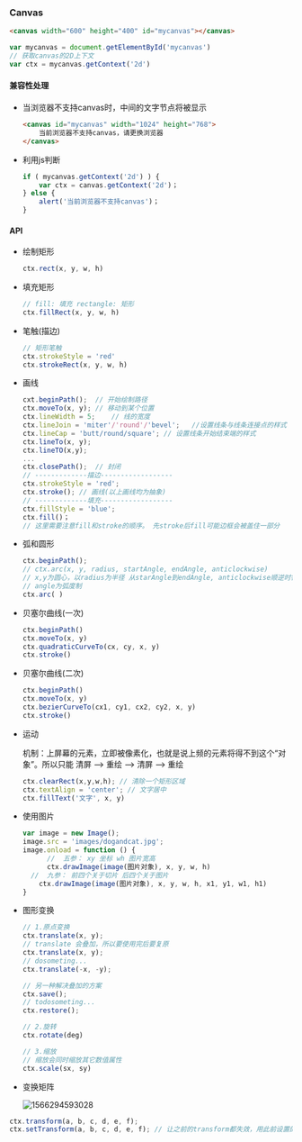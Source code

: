 ### Canvas

```html
<canvas width="600" height="400" id="mycanvas"></canvas>
```

```js
var mycanvas = document.getElementById('mycanvas')
// 获取canvas的2D上下文
var ctx = mycanvas.getContext('2d')
```

#### 兼容性处理

+ 当浏览器不支持canvas时，中间的文字节点将被显示

  ```html
  <canvas id="mycanvas" width="1024" height="768">
      当前浏览器不支持canvas，请更换浏览器
  </canvas>
  ```

+ 利用js判断

  ```js
  if ( mycanvas.getContext('2d') ) {
      var ctx = canvas.getContext('2d')；
  } else {
      alert('当前浏览器不支持canvas')；
  }
  ```




#### API

+ 绘制矩形

  ```js
  ctx.rect(x, y, w, h)
  ```

+ 填充矩形

  ```js
  // fill: 填充 rectangle: 矩形
  ctx.fillRect(x, y, w, h)
  ```

+ 笔触(描边)

  ```js
  // 矩形笔触
  ctx.strokeStyle = 'red'
  ctx.strokeRect(x, y, w, h)
  ```

+ 画线

  ```js
  cxt.beginPath();	// 开始绘制路径
  ctx.moveTo(x, y);	// 移动到某个位置
  ctx.lineWidth = 5;	// 线的宽度
  ctx.lineJoin = 'miter'/'round'/'bevel';	//设置线条与线条连接点的样式
  ctx.lineCap = 'butt/round/square'; // 设置线条开始结束端的样式 
  ctx.lineTo(x, y);	
  ctx.lineTO(x,y);
  ...
  ctx.closePath();	// 封闭
  // -------------描边------------------
  ctx.strokeStyle = 'red';
  ctx.stroke();	// 画线(以上画线均为抽象)
  // -------------填充------------------
  ctx.fillStyle = 'blue';
  ctx.fill()；
  // 这里需要注意fill和stroke的顺序。 先stroke后fill可能边框会被盖住一部分
  ```

+ 弧和圆形

  ```js
  ctx.beginPath();
  // ctx.arc(x, y, radius, startAngle, endAngle, anticlockwise)
  // x,y为圆心，以radius为半径 从starAngle到endAngle, anticlockwise顺逆时针
  // angle为弧度制
  ctx.arc( )
  
  ```

+ 贝塞尔曲线(一次)

  ```js
  ctx.beginPath()
  ctx.moveTo(x, y)
  ctx.quadraticCurveTo(cx, cy, x, y)
  ctx.stroke()
  ```

+ 贝塞尔曲线(二次)

  ```js
  ctx.beginPath()
  ctx.moveTo(x, y)
  ctx.bezierCurveTo(cx1, cy1, cx2, cy2, x, y)
  ctx.stroke()
  ```

+ 运动

   机制：上屏幕的元素，立即被像素化，也就是说上频的元素将得不到这个“对象”。所以只能   清屏 --> 重绘 --> 清屏 --> 重绘

  ```js
  ctx.clearRect(x,y,w,h); // 清除一个矩形区域
  ctx.textAlign = 'center'; // 文字居中
  ctx.fillText('文字', x, y)
  ```

+ 使用图片

  ```js
  var image = new Image();
  image.src = 'images/dogandcat.jpg';
  image.onload = function () {
     	//  五参： xy 坐标 wh 图片宽高
     	ctx.drawImage(image(图片对象), x, y, w, h)
  	//	九参： 前四个关于切片 后四个关于图片
      ctx.drawImage(image(图片对象), x, y, w, h, x1, y1, w1, h1)
  }
  ```

+ 图形变换

  ```js
  // 1.原点变换
  ctx.translate(x, y); 
  // translate 会叠加，所以要使用完后要复原
  ctx.translate(x, y);
  // dosometing...
  ctx.translate(-x, -y);
  
  // 另一种解决叠加的方案
  ctx.save();
  // todosometing...
  ctx.restore();
  
  // 2.旋转
  ctx.rotate(deg)
  
  // 3.缩放
  // 缩放会同时缩放其它数值属性
  ctx.scale(sx, sy)
  ```

+ 变换矩阵

  ![1566294593028](C:\Users\user\AppData\Roaming\Typora\typora-user-images\1566294593028.png)

```js
ctx.transform(a, b, c, d, e, f);
ctx.setTransform(a, b, c, d, e, f); // 让之前的transform都失效，用此前设置的transform
```

